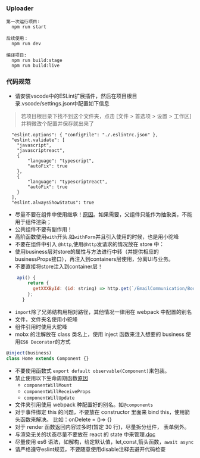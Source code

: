 ### Uploader

```
第一次运行项目:
  npm run start

后续使用：
  npm run dev

编译项目:
  npm run build:stage
  npm run build:live
```

### 代码规范

- 请安装vscode中的ESLint扩展插件，然后在项目根目录.vscode/settings.json中配置如下信息
> 若项目根目录下找不到这个文件夹，点击 [文件 > 首选项 > 设置 > 工作区] 并稍微改个配置并保存就出来了
```
  "eslint.options": { "configFile": "./.eslintrc.json" },
  "eslint.validate": [
    "javascript",
    "javascriptreact",
    {
        "language": "typescript",
        "autoFix": true
    },
    {
        "language": "typescriptreact",
        "autoFix": true
    }
  ],
  "eslint.alwaysShowStatus": true
```
- 尽量不要在组件中使用继承！[原因](https://reactjs.org/docs/composition-vs-inheritance.html)。如果需要，父组件只能作为抽象类，不能用于组件渲染；
- 公共组件不要有副作用！
- 高阶函数使用`with`开头.如`withForm`并且引入使用的时候，也是用小驼峰
- 不要在组件中引入 `@http`,使用`@http`发请求的情况放在 store 中：
- 使用business层对store的属性与方法进行中转（并提供相应的businessProps接口），再注入到containers层使用，分离UI与业务。
- 不要直接将store注入到container层！

```javascript
    api() {
        return {
          getXXXById: (id: string) => http.get(`/EmailCommunication/Body/template/${id}`)
        };
      }
```

- `import`除了兄弟结构用相对路径，其他情况一律用在 webpack 中配置的别名
- 文件，文件夹名使用小驼峰
- 组件引用时使用大驼峰
- mobx 的注解放在 class 类名上，使用 inject 函数来注入想要的 business 使用`ES6 Decorator`的方式

```javascript
@inject(business)
class Home extends Component {}
```

- 不要使用函数式 `export default observable(Component)`来包装。
- 禁止使用以下生命周期函数[原因](https://medium.com/@nightspirit622/react-16-3-%E4%B9%8B%E5%BE%8C%E7%9A%84lifecycle-hooks-311661f65859)
  - `componentWillMount`
  - `componentWillReceiveProps`
  - `componentWillUpdate`
- 文件夹引用使用 webpack 种配置好的别名。如`@components`
- 对于事件绑定 this 的问题，不要放在 constructor 里面来 bind this，使用箭头函数来解决。 比如：onDelete = ()=> {}
- 对于 render 函数返回内容过多时(暂定 30 行)，尽量拆分组件， 表单例外。
- 与渲染无关的状态尽量不要放在 react 的 state 中来管理.[doc](https://cn.mobx.js.org/best/store.html)
- 尽量使用 es6 语法，如解构，给定默认值，let,const,箭头函数，`await async`
- 请严格遵守eslint规范，不要随意使用disable注释去避开代码检查
